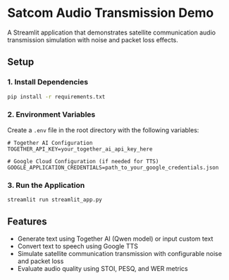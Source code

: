 # Satcom Audio Transmission Demo

A Streamlit application that demonstrates satellite communication audio transmission simulation with noise and packet loss effects.

## Setup

### 1. Install Dependencies
```bash
pip install -r requirements.txt
```

### 2. Environment Variables
Create a `.env` file in the root directory with the following variables:

```
# Together AI Configuration
TOGETHER_API_KEY=your_together_ai_api_key_here

# Google Cloud Configuration (if needed for TTS)
GOOGLE_APPLICATION_CREDENTIALS=path_to_your_google_credentials.json
```

### 3. Run the Application
```bash
streamlit run streamlit_app.py
```

## Features

- Generate text using Together AI (Qwen model) or input custom text
- Convert text to speech using Google TTS
- Simulate satellite communication transmission with configurable noise and packet loss
- Evaluate audio quality using STOI, PESQ, and WER metrics

